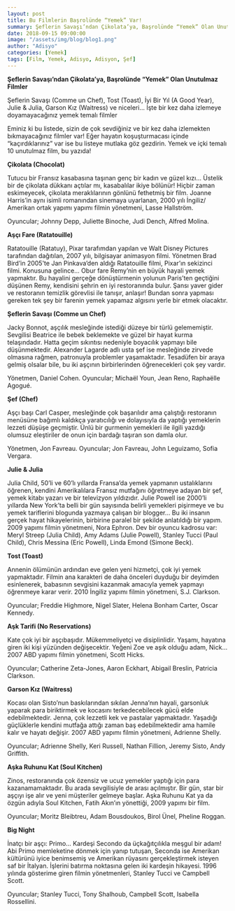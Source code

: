 ```yaml
---
layout: post
title: Bu Filmlerin Başrolünde “Yemek” Var!
summary: Şeflerin Savaşı’ndan Çikolata’ya, Başrolünde “Yemek” Olan Unutulmaz Filmler
date: 2018-09-15 09:00:00
image: "/assets/img/blog/blog1.png"
author: "Adisyo"
categories: [Yemek]
tags: [Film, Yemek, Adisyo, Adisyon, Şef]
---
```


**Şeflerin Savaşı’ndan Çikolata’ya, Başrolünde “Yemek” Olan Unutulmaz Filmler**

Şeflerin Savaşı (Comme un Chef), Tost (Toast), İyi Bir Yıl (A Good Year), Julie & Julia, Garson Kız (Waitress) ve niceleri… İşte bir kez daha izlemeye doyamayacağınız yemek temalı filmler

Eminiz ki bu listede, sizin de çok sevdiğiniz ve bir kez daha izlemekten bıkmayacağınız filmler var! Eğer hayatın koşuşturmacası içinde “kaçırdıklarınız” var ise bu listeye mutlaka göz gezdirin. Yemek ve içki temalı 10 unutulmaz film, bu yazıda!

**Çikolata (Chocolat)**

Tutucu bir Fransız kasabasına taşınan genç bir kadın ve güzel kızı… Üstelik bir de çikolata dükkanı açtılar mı, kasabalılar ikiye bölünür! Hiçbir zaman eskimeyecek, çikolata meraklılarının gönlünü fethetmiş bir film. Joanne Harris’in aynı isimli romanından sinemaya uyarlanan, 2000 yılı İngiliz/ Amerikan ortak yapımı yapımı filmin yönetmeni, Lasse Hallström. 

Oyuncular; Johnny Depp, Juliette Binoche, Judi Dench, Alfred Molina.

**Aşçı Fare (Ratatouille)**

Ratatouille (Ratatuy), Pixar tarafımdan yapılan ve Walt Disney Pictures tarafından dağıtılan, 2007 yılı, bilgisayar animasyon filmi. Yönetmen Brad Bird’in 2005'te Jan Pinkava’den aldığı Ratatouille filmi, Pixar’ın sekizinci filmi. Konusuna gelince… Obur fare Remy’nin en büyük hayali yemek yapmaktır. Bu hayalini gerçeğe dönüştürmenin yolunun Paris’ten geçtiğini düşünen Remy, kendisini şehrin en iyi restoranında bulur. Şansı yaver gider ve restoranın temizlik görevlisi ile tanışır, anlaşır! Bundan sonra yapması gereken tek şey bir farenin yemek yapamaz algısını yerle bir etmek olacaktır.

**Şeflerin Savaşı (Comme un Chef)**

Jacky Bonnot, aşçılık mesleğinde istediği düzeye bir türlü gelememiştir. Sevgilisi Beatrice ile bebek beklemekte ve güzel bir hayat kurma telaşındadır. Hatta geçim sıkıntısı nedeniyle boyacılık yapmayı bile düşünmektedir. Alexander Lagarde adlı usta şef ise mesleğinde zirvede olmasına rağmen, patronuyla problemler yaşamaktadır. Tesadüfen bir araya gelmiş olsalar bile, bu iki aşçının birbirlerinden öğrenecekleri çok şey vardır. 

Yönetmen, Daniel Cohen. 
Oyuncular; Michaël Youn, Jean Reno, Raphaëlle Agogué.

**Şef (Chef)**

Aşçı başı Carl Casper, mesleğinde çok başarılıdır ama çalıştığı restoranın menüsüne bağımlı kaldıkça yaratıcılığı ve dolayısıyla da yaptığı yemeklerin lezzeti düşüşe geçmiştir. Ünlü bir gurmenin yemekleri ile ilgili yazdığı olumsuz eleştiriler de onun için bardağı taşıran son damla olur. 

Yönetmen, Jon Favreau.
Oyuncular; Jon Favreau, John Leguizamo, Sofia Vergara.

**Julie & Julia**

Julia Child, 50’li ve 60’lı yıllarda Fransa’da yemek yapmanın ustalıklarını öğrenen, kendini Amerikalılara Fransız mutfağını öğretmeye adayan bir şef, yemek kitabı yazarı ve bir televizyon yıldızıdır. Julie Powell ise 2000’li yıllarda New York’ta belli bir gün sayısında belirli yemekleri pişirmeye ve bu yemek tariflerini blogunda yazmaya çalışan bir blogger… Bu iki insanın gerçek hayat hikayelerinin, birbirine paralel bir şekilde anlatıldığı bir yapım. 2009 yapımı filmin yönetmeni, Nora Ephron. Dev bir oyuncu kadrosu var: Meryl Streep (Julia Child), Amy Adams (Julie Powell), Stanley Tucci (Paul Child), Chris Messina (Eric Powell), Linda Emond (Simone Beck).

**Tost (Toast)**

Annenin ölümünün ardından eve gelen yeni hizmetçi, çok iyi yemek yapmaktadır. Filmin ana karakteri de daha önceleri duyduğu bir deyimden esinlenerek, babasının sevgisini kazanmak amacıyla yemek yapmayı öğrenmeye karar verir. 2010 İngiliz yapımı filmin yönetmeni, S.J. Clarkson. 

Oyuncular; Freddie Highmore, Nigel Slater, Helena Bonham Carter, Oscar Kennedy.

**Aşk Tarifi (No Reservations)**

Kate çok iyi bir aşçıbaşıdır. Mükemmeliyetçi ve disiplinlidir. Yaşamı, hayatına giren iki kişi yüzünden değişecektir. Yeğeni Zoe ve aşık olduğu adam, Nick… 2007 ABD yapımı filmin yönetmeni, Scott Hicks. 

Oyuncular; Catherine Zeta-Jones, Aaron Eckhart, Abigail Breslin, Patricia Clarkson.

**Garson Kız (Waitress)**

Kocası olan Sisto’nun baskılarından sıkılan Jenna’nın hayali, garsonluk yaparak para biriktirmek ve kocasını terkedecebilecek gücü elde edebilmektedir. Jenna, çok lezzetli kek ve pastalar yapmaktadır. Yaşadığı güçlüklerle kendini mutfağa attığı zaman baş edebilmektedir ama hamile kalır ve hayatı değişir. 2007 ABD yapımı filmin yönetmeni, Adrienne Shelly.

Oyuncular; Adrienne Shelly, Keri Russell, Nathan Fillion, Jeremy Sisto, Andy Griffith.

**Aşka Ruhunu Kat (Soul Kitchen)**

Zinos, restoranında çok özensiz ve ucuz yemekler yaptığı için para kazanamamaktadır. Bu arada sevgilisiyle de arası açılmıştır. Bir gün, star bir aşçıyı işe alır ve yeni müşteriler gelmeye başlar. Aşka Ruhunu Kat ya da özgün adıyla Soul Kitchen, Fatih Akın’ın yönettiği, 2009 yapımı bir film. 

Oyuncular; Moritz Bleibtreu, Adam Bousdoukos, Birol Ünel, Pheline Roggan.

**Big Night**

İnatçı bir aşçı: Primo… Kardeşi Secondo da üçkağıtçılıkla meşgul bir adam! Abi Primo memleketine dönmek için yanıp tutuşan, Seconda ise Amerikan kültürünü iyice benimsemiş ve Amerikan rüyasını gerçekleştirmek isteyen saf bir İtalyan. İşlerini batırma noktasına gelen iki kardeşin hikayesi. 1996 yılında gösterime giren filmin yönetmenleri, Stanley Tucci ve Campbell Scott. 

Oyuncular; Stanley Tucci, Tony Shalhoub, Campbell Scott, Isabella Rossellini.